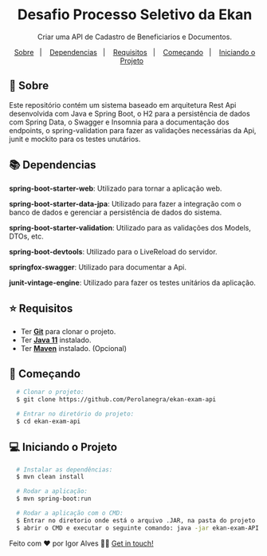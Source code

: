 <h1 align="center">
Desafio Processo Seletivo da Ekan
</h1>

<p align="center">
  Criar uma API de Cadastro de Beneficiarios e Documentos.
</p>

<p align="center">
  <a href="#page_with_curl-sobre">Sobre</a>&nbsp;&nbsp;&nbsp;|&nbsp;&nbsp;&nbsp;
  <a href="#books-dependencias">Dependencias</a>&nbsp;&nbsp;&nbsp;|&nbsp;&nbsp;&nbsp;
  <a href="#star-requisitos">Requisitos</a>&nbsp;&nbsp;&nbsp;|&nbsp;&nbsp;&nbsp;  
  <a href="#rocket-começando">Começando</a>&nbsp;&nbsp;&nbsp;|&nbsp;&nbsp;&nbsp;
  <a href="#computer-iniciando-o-projeto">Iniciando o Projeto</a>&nbsp;&nbsp;&nbsp;
</p>

## :page_with_curl: Sobre
Este repositório contém um sistema baseado em arquitetura Rest Api desenvolvida com Java e Spring Boot, o H2 para a persistência de dados com Spring Data, 
o Swagger e Insomnia para a documentação dos endpoints, o spring-validation para fazer as validações necessárias da Api, junit e mockito para os testes unutários.

## :books: **Dependencias**


**spring-boot-starter-web**: Utilizado para tornar a aplicação web.

**spring-boot-starter-data-jpa**: Utilizado para fazer a integração com o banco de dados e gerenciar a persistência de dados do sistema.

**spring-boot-starter-validation**: Utilizado para as validações dos Models, DTOs, etc.

**spring-boot-devtools**: Utilizado para o LiveReload do servidor.

**springfox-swagger**: Utilizado para documentar a Api.

**junit-vintage-engine**: Utilizado para fazer os testes unitários da aplicação.


## :star: Requisitos
- Ter [**Git**](https://git-scm.com/) para clonar o projeto.
- Ter [**Java 11**](https://www.oracle.com/br/java/technologies/javase/jdk11-archive-downloads.html) instalado.
- Ter [**Maven**]([https://gradle.org/install/](https://maven.apache.org/download.cgi)) instalado. (Opcional)


## :rocket: Começando
``` bash
  # Clonar o projeto:
  $ git clone https://github.com/Perolanegra/ekan-exam-api

  # Entrar no diretório do projeto:
  $ cd ekan-exam-api
```

## :computer: Iniciando o Projeto
```bash
  # Instalar as dependências:
  $ mvn clean install 

  # Rodar a aplicação:
  $ mvn spring-boot:run

  # Rodar a aplicação com o CMD:
  $ Entrar no diretorio onde está o arquivo .JAR, na pasta do projeto
  $ abrir o CMD e executar o seguinte comando: java -jar ekan-exam-API.jar

```

Feito com ❤️ por Igor Alves 👋🏻 [Get in touch!](https://github.com/Perolanegra)
